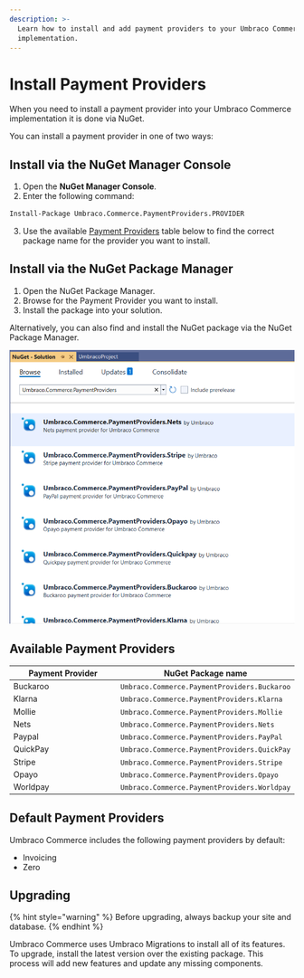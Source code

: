```yaml
---
description: >-
  Learn how to install and add payment providers to your Umbraco Commerce
  implementation.
---
```


# Install Payment Providers

When you need to install a payment provider into your Umbraco Commerce implementation it is done via NuGet.

You can install a payment provider in one of two ways:

## Install via the NuGet Manager Console

1. Open the **NuGet Manager Console**.
2. Enter the following command:

```bash
Install-Package Umbraco.Commerce.PaymentProviders.PROVIDER
```

3. Use the available [Payment Providers](install-payment-providers.md#available-payment-providers) table below to find the correct package name for the provider you want to install.

## Install via the NuGet Package Manager

1. Open the NuGet Package Manager.
2. Browse for the Payment Provider you want to install.
3. Install the package into your solution.

Alternatively, you can also find and install the NuGet package via the NuGet Package Manager.

![Installing Umbraco Commerce via the NuGet Package Manager](media/nuget-package-manager-gui-latest.png)

## Available Payment Providers

<table><thead><tr><th width="181">Payment Provider</th><th>NuGet Package name</th></tr></thead><tbody>

<tr><td>Buckaroo</td><td><code>Umbraco.Commerce.PaymentProviders.Buckaroo</code></td></tr>

<tr><tr><td>Klarna</td><td><code>Umbraco.Commerce.PaymentProviders.Klarna</code></td></tr><tr><td>Mollie</td><td><code>Umbraco.Commerce.PaymentProviders.Mollie</code></td></tr><tr><td>Nets</td><td><code>Umbraco.Commerce.PaymentProviders.Nets</code></td></tr><tr><td>Paypal</td><td><code>Umbraco.Commerce.PaymentProviders.PayPal</code></td></tr><tr><td>QuickPay</td><td><code>Umbraco.Commerce.PaymentProviders.QuickPay</code></td></tr><tr><td>Stripe</td><td><code>Umbraco.Commerce.PaymentProviders.Stripe</code></td></tr><tr><td>Opayo</td><td><code>Umbraco.Commerce.PaymentProviders.Opayo</code></td></tr><tr><td>Worldpay</td><td><code>Umbraco.Commerce.PaymentProviders.Worldpay</code></td></tr></tbody></table>

## Default Payment Providers

Umbraco Commerce includes the following payment providers by default:

- Invoicing
- Zero

## Upgrading

{% hint style="warning" %}
Before upgrading, always backup your site and database.
{% endhint %}

Umbraco Commerce uses Umbraco Migrations to install all of its features.  To upgrade, install the latest version over the existing package. This process will add new features and update any missing components.
